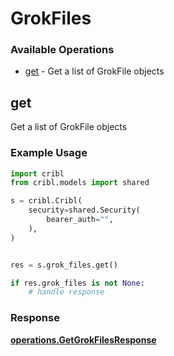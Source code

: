 # GrokFiles

### Available Operations

* [get](#get) - Get a list of GrokFile objects

## get

Get a list of GrokFile objects

### Example Usage

```python
import cribl
from cribl.models import shared

s = cribl.Cribl(
    security=shared.Security(
        bearer_auth="",
    ),
)


res = s.grok_files.get()

if res.grok_files is not None:
    # handle response
```


### Response

**[operations.GetGrokFilesResponse](../../models/operations/getgrokfilesresponse.md)**

